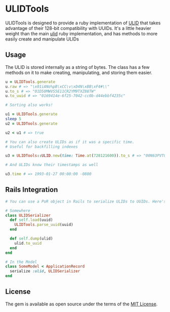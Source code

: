 # ULIDTools

ULIDTools is designed to provide a ruby implementation of [ULID](https://github.com/alizain/ulid) that takes advantage of their 128-bit compatibility with UUIDs. It's a little heavier weight than the main [ulid](https://github.com/rafaelsales/ulid) ruby implementation, and has methods to more easily create and manipulate ULIDs

## Usage

The ULID is stored internally as a string of bytes. The class has a few methods on it to make creating, manipulating, and storing them easier.

```ruby
u = ULIDTools.generate 
u.raw # => "\x01iANo%pB\xCC\v\xD4N\xBB\xF4#\\"
u.to_s # => "01D50MWVS5E11CR2YM9TXZ88TW"
u.to_uuid # => "0169414e-6f25-7042-cc0b-d44ebbf4235c"

# Sorting also works!

u1 = ULIDTools.generate
sleep 5
u2 = ULIDTools.generate

u2 < u1 # => true

# You can also create ULIDs as if it was a specific time.
# Useful for backfilling indexes

u3 = ULIDTools::ULID.new(time: Time.at(728121600)).to_s # => "00N63PVT00M6VD4GJJ6D4G6TMB"

# And ULIDs know their timestamps as well

u3.time # => 1993-01-27 00:00:00 -0800
```

## Rails Integration
```ruby
# You can use a PoR object in Rails to serialize ULIDs to UUIDs. Here's an example for Postgres

# Somewhere
class ULIDSerializer
  def self.load(uuid)
    ULIDTools.parse_uuid(uuid)
  end

  def self.dump(ulid)
    ulid.to_uuid
  end
end

# In the Model
class SomeModel < ApplicationRecord
  serialize :ulid, ULIDSerializer
end

```

## License

The gem is available as open source under the terms of the [MIT License](https://opensource.org/licenses/MIT).
